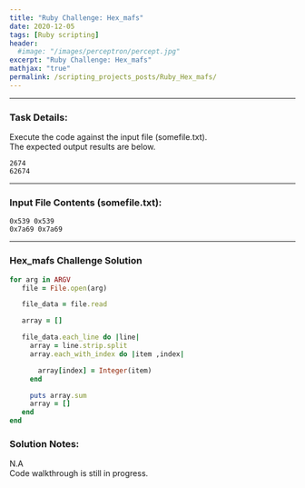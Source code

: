 ```yaml
---
title: "Ruby Challenge: Hex_mafs"
date: 2020-12-05
tags: [Ruby scripting]
header:
  #image: "/images/perceptron/percept.jpg"
excerpt: "Ruby Challenge: Hex_mafs"
mathjax: "true"
permalink: /scripting_projects_posts/Ruby_Hex_mafs/
---
```


---
### Task Details:
Execute the code against the input file (somefile.txt).\
The expected output results are below.
```
2674
62674
```
---
### Input File Contents (somefile.txt):
```
0x539 0x539
0x7a69 0x7a69
```

---
### Hex_mafs Challenge Solution
```ruby
for arg in ARGV
   file = File.open(arg)

   file_data = file.read

   array = []

   file_data.each_line do |line|
     array = line.strip.split
     array.each_with_index do |item ,index|

       array[index] = Integer(item)
     end

     puts array.sum
     array = []
   end
end
```

### Solution Notes:
N.A\
Code walkthrough is still in progress.
